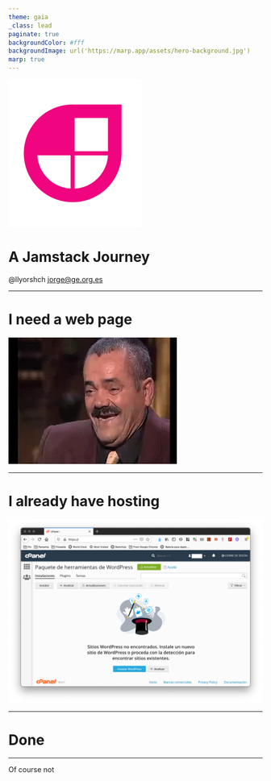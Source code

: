 ```yaml
---
theme: gaia
_class: lead
paginate: true
backgroundColor: #fff
backgroundImage: url('https://marp.app/assets/hero-background.jpg')
marp: true
---
```


<style>
section.lead h1 {
  text-align: center;
}
</style>

![bg left:50% 47%](images/Jamstack_Icon_Original_Transparent.png)

# **A Jamstack Journey**

@llyorshch
jorge@ge.org.es

---
<!-- _class: lead -->
# I need a web page

![w:600](images/cunyao.gif)

---
<!-- _class: lead -->
# I already have hosting

![ w:750](images/wordpress.png)

---
# Done <!--fit-->

--- 
<!-- _class: lead -->

Of course not